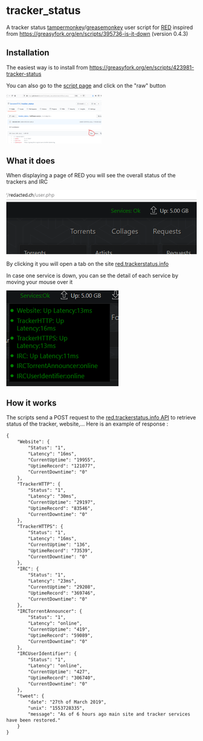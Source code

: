 # tracker_status
A tracker status [tampermonkey](https://www.tampermonkey.net/)/[greasemonkey](https://www.greasespot.net/) user script for [RED](https://redacted.ch) inspired from https://greasyfork.org/en/scripts/395736-is-it-down (version 0.4.3)

## Installation

The easiest way is to install from https://greasyfork.org/en/scripts/423981-tracker-status

You can also go to the [script page](https://github.com/lancerer314/tracker_status/blob/main/trackerStatus.user.js) and click on the "raw" button

<img src="media/raw.png" alt="raw button" width="50%"/>

## What it does
When displaying a page of RED you will see the overall status of the trackers and IRC

<img src="media/status.png" alt="overall status"/>

By clicking it you will open a tab on the site [red.trackerstatus.info](https://red.trackerstatus.info/)

In case one service is down, you can se the detail of each service by moving your mouse over it

<img src="media/detail.png" alt="detailed status"/>

## How it works

The scripts send a POST request to the [red.trackerstatus.info API](https://red.trackerstatus.info/api/) to retrieve status of the tracker, website,... 
Here is an example of response :
```
{
    "Website": {
        "Status": "1",
        "Latency": "16ms",
        "CurrentUptime": "19955",
        "UptimeRecord": "121077",
        "CurrentDowntime": "0"
    },
    "TrackerHTTP": {
        "Status": "1",
        "Latency": "30ms",
        "CurrentUptime": "29197",
        "UptimeRecord": "83546",
        "CurrentDowntime": "0"
    },
    "TrackerHTTPS": {
        "Status": "1",
        "Latency": "16ms",
        "CurrentUptime": "136",
        "UptimeRecord": "73539",
        "CurrentDowntime": "0"
    },
    "IRC": {
        "Status": "1",
        "Latency": "23ms",
        "CurrentUptime": "29208",
        "UptimeRecord": "369746",
        "CurrentDowntime": "0"
    },
    "IRCTorrentAnnouncer": {
        "Status": "1",
        "Latency": "online",
        "CurrentUptime": "419",
        "UptimeRecord": "59089",
        "CurrentDowntime": "0"
    },
    "IRCUserIdentifier": {
        "Status": "1",
        "Latency": "online",
        "CurrentUptime": "427",
        "UptimeRecord": "306740",
        "CurrentDowntime": "0"
    },
    "tweet": {
        "date": "27th of March 2019",
        "unix": "1553728335",
        "message": "As of 6 hours ago main site and tracker services have been restored."
    }
}
```
